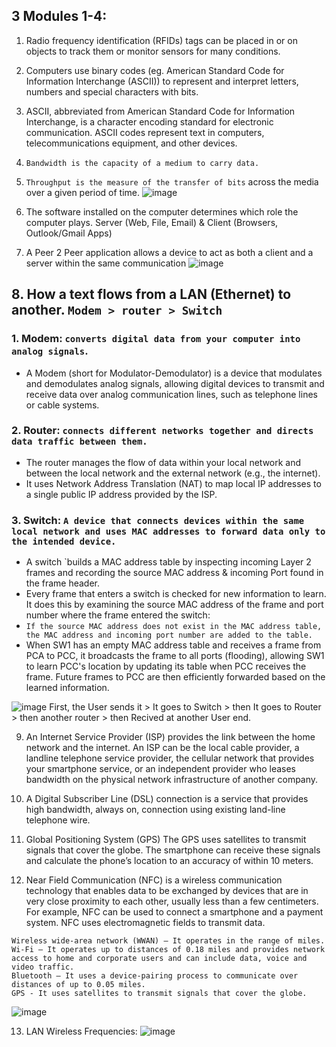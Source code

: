 ## 3 Modules 1-4:

1. Radio frequency identification (RFIDs) tags can be placed in or on objects to track them or monitor sensors for many conditions.

2. Computers use binary codes (eg. American Standard Code for Information Interchange (ASCII)) to represent and interpret letters, numbers and special characters with bits.

3. ASCII, abbreviated from American Standard Code for Information Interchange, is a character encoding standard for electronic communication. ASCII codes represent text in computers, telecommunications equipment, and other devices.

4. `Bandwidth is the capacity of a medium to carry data.`

5. `Throughput is the measure of the transfer of bits` across the media over a given period of time.
![image](https://github.com/IOxCyber/CyberEssentials/assets/40174034/56dd44b6-a3e3-4c5b-bd19-8d544721025b)

6. The software installed on the computer determines which role the computer plays. Server (Web, File, Email) & Client (Browsers, Outlook/Gmail Apps)

7. A Peer 2 Peer application allows a device to act as both a client and a server within the same communication
![image](https://github.com/IOxCyber/CyberEssentials/assets/40174034/115535d3-cc8c-4fdf-b6b6-81432b7ba530)

## 8. How a text flows from a LAN (Ethernet) to another. `Modem > router > Switch`

### 1. Modem: `converts digital data from your computer into analog signals`.
- A Modem (short for Modulator-Demodulator) is a device that modulates and demodulates analog signals, allowing digital devices to transmit and receive data over analog communication lines, such as telephone lines or cable systems.

### 2. Router: `connects different networks together and directs data traffic between them.`
- The router manages the flow of data within your local network and between the local network and the external network (e.g., the internet).
- It uses Network Address Translation (NAT) to map local IP addresses to a single public IP address provided by the ISP.

### 3. Switch: `A device that connects devices within the same local network and uses MAC addresses to forward data only to the intended device.`
- A switch `builds a MAC address table by inspecting incoming Layer 2 frames and recording the source MAC address & incoming Port found in the frame header.
- Every frame that enters a switch is checked for new information to learn. It does this by examining the source MAC address of the frame and port number where the frame entered the switch:
- `If the source MAC address does not exist in the MAC address table, the MAC address and incoming port number are added to the table.`
- When SW1 has an empty MAC address table and receives a frame from PCA to PCC, it broadcasts the frame to all ports (flooding), allowing SW1 to learn PCC's location by updating its table when PCC receives the frame. Future frames to PCC are then efficiently forwarded based on the learned information.

![image](https://github.com/IOxCyber/CyberEssentials/assets/40174034/e5d10ded-68d7-41a8-82ea-16e9d0717990)
First, the User sends it > It goes to Switch > then It goes to Router > then another router > then Recived at another User end.

9. An Internet Service Provider (ISP) provides the link between the home network and the internet. An ISP can be the local cable provider, a landline telephone service provider, the cellular network that provides your smartphone service, or an independent provider who leases bandwidth on the physical network infrastructure of another company.

10. A Digital Subscriber Line (DSL) connection is a service that provides high bandwidth, always on, connection using existing land-line telephone wire.

11. Global Positioning System (GPS)
The GPS uses satellites to transmit signals that cover the globe. The smartphone can receive these signals and calculate the phone’s location to an accuracy of within 10 meters.

12. Near Field Communication (NFC) is a wireless communication technology that enables data to be exchanged by devices that are in very close proximity to each other, usually less than a few centimeters. For example, NFC can be used to connect a smartphone and a payment system. NFC uses electromagnetic fields to transmit data.

```
Wireless wide-area network (WWAN) – It operates in the range of miles.
Wi-Fi – It operates up to distances of 0.18 miles and provides network access to home and corporate users and can include data, voice and video traffic.
Bluetooth – It uses a device-pairing process to communicate over distances of up to 0.05 miles.
GPS - It uses satellites to transmit signals that cover the globe.
```
![image](https://github.com/IOxCyber/CyberEssentials/assets/40174034/daab9b17-0e3d-43b6-a5be-4ef94127595e)

13. LAN Wireless Frequencies:
![image](https://github.com/IOxCyber/CyberEssentials/assets/40174034/acba36fc-7b43-4360-a262-50049168a08d) 


